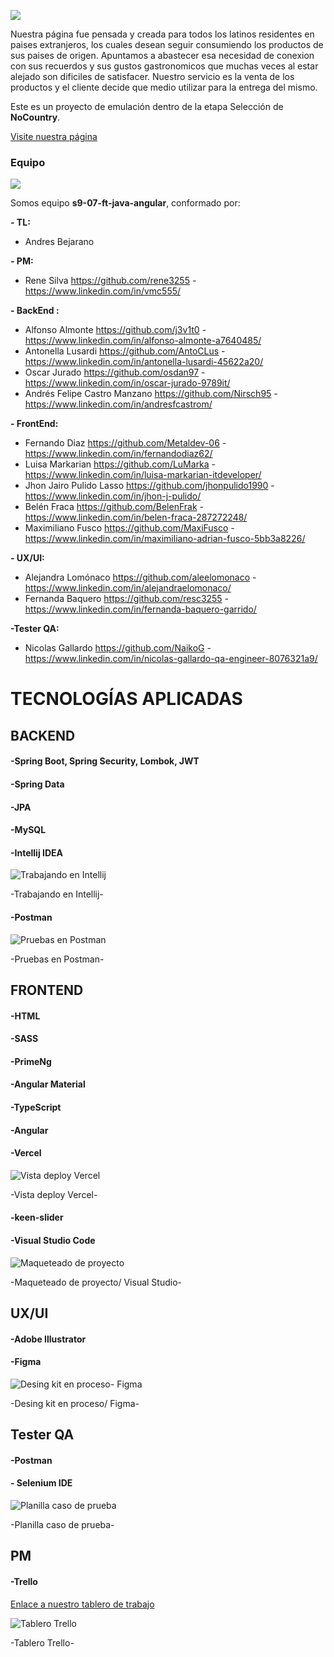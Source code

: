 
![](https://i.ibb.co/hgpGS7G/Frame-64.png )

Nuestra página fue pensada y creada para todos los latinos residentes en paises extranjeros, los cuales desean seguir consumiendo los productos de sus paises de origen.
Apuntamos a abastecer esa necesidad de conexion con sus recuerdos y sus gustos gastronomicos que muchas veces al estar alejado son dificiles de satisfacer.
Nuestro servicio es la venta de los productos y el cliente decide que medio utilizar para la entrega del mismo.

Este es un proyecto de emulación dentro de la etapa Selección de **NoCountry**.

[Visite nuestra página](https://s9-07-ft-java-angular-git-front-develop-nocountry-c11-16.vercel.app/)

### Equipo
![](https://i.ibb.co/SvVs8Gn/sprint-2.png)


Somos equipo **s9-07-ft-java-angular**, conformado por: 

**- TL:**

- Andres Bejarano 

**- PM:**

- Rene Silva https://github.com/rene3255 - https://www.linkedin.com/in/vmc555/

**- BackEnd :**

- Alfonso Almonte https://github.com/j3v1t0 - https://www.linkedin.com/in/alfonso-almonte-a7640485/
- Antonella Lusardi https://github.com/AntoCLus - https://www.linkedin.com/in/antonella-lusardi-45622a20/
- Oscar Jurado  https://github.com/osdan97 - https://www.linkedin.com/in/oscar-jurado-9789it/
- Andrés Felipe Castro Manzano https://github.com/Nirsch95 - https://www.linkedin.com/in/andresfcastrom/
  
**- FrontEnd:**
  
- Fernando Diaz  https://github.com/Metaldev-06 - https://www.linkedin.com/in/fernandodiaz62/
- Luisa Markarian https://github.com/LuMarka - https://www.linkedin.com/in/luisa-markarian-itdeveloper/
- Jhon Jairo Pulido Lasso https://github.com/jhonpulido1990 - https://www.linkedin.com/in/jhon-j-pulido/
- Belén Fraca  https://github.com/BelenFrak - https://www.linkedin.com/in/belen-fraca-287272248/
- Maximiliano Fusco https://github.com/MaxiFusco  - https://www.linkedin.com/in/maximiliano-adrian-fusco-5bb3a8226/
  
**- UX/UI:**

- Alejandra Lomónaco https://github.com/aleelomonaco - https://www.linkedin.com/in/alejandraelomonaco/
- Fernanda Baquero  https://github.com/resc3255 - https://www.linkedin.com/in/fernanda-baquero-garrido/
  
**-Tester QA:**
  
- Nicolas Gallardo  https://github.com/NaikoG - https://www.linkedin.com/in/nicolas-gallardo-qa-engineer-8076321a9/

# TECNOLOGÍAS APLICADAS


## BACKEND

#### -Spring Boot, Spring Security, Lombok, JWT

#### -Spring Data

#### -JPA

#### -MySQL

#### -Intellij IDEA

![Trabajando en Intellij](https://i.ibb.co/V95thKY/608f9226-2265-45ee-ab93-2c7634d40348.jpg)

-Trabajando en Intellij-

#### -Postman

![Pruebas en Postman](https://i.ibb.co/VDrvJV0/7c2ee7aa-f8b3-494f-83b9-1cefbae3ec85.jpg)

-Pruebas en Postman-

## FRONTEND

#### -HTML

#### -SASS 

#### -PrimeNg 

#### -Angular Material 

#### -TypeScript 

#### -Angular 

#### -Vercel 

![Vista deploy Vercel](https://i.ibb.co/pLx28pX/vista-vercel.png)

-Vista deploy Vercel-

#### -keen-slider 

#### -Visual Studio Code 

![Maqueteado de proyecto](https://i.ibb.co/xJ0cNZ9/ecommerce-routing-module-ts-s9-07-ft-java-angular-Visual-Studio-Code-18-07-2023-1-27-00.png)

-Maqueteado de proyecto/ Visual Studio-

## UX/UI

#### -Adobe Illustrator

#### -Figma

![Desing kit en proceso- Figma](https://i.ibb.co/xgGGMSh/design-kit.png )

-Desing kit en proceso/ Figma-



## Tester QA

#### -Postman

#### - Selenium IDE

![Planilla caso de prueba](https://i.ibb.co/3hMLxsp/c7627ab0-f1eb-465a-82c5-d04730b6aab6.jpg)

-Planilla caso de prueba-



## PM

#### -Trello

[Enlace a nuestro tablero de trabajo](https://trello.com/b/i76slPtb/s907ftjavaangular)

![Tablero Trello](https://i.ibb.co/fx1xqn0/tablero-trello.png)

-Tablero Trello-




